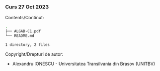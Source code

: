 ### Curs 27 Oct 2023

Contents/Continut: 

```sh
.
├── ALGAD-C1.pdf
└── README.md

1 directory, 2 files
```

Copyright/Drepturi de autor:
* Alexandru IONESCU - Universitatea Transilvania din Brasov (UNITBV)
